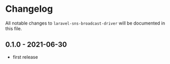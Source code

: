 # Changelog

All notable changes to `laravel-sns-broadcast-driver` will be documented in this file.

## 0.1.0 - 2021-06-30

- first release
